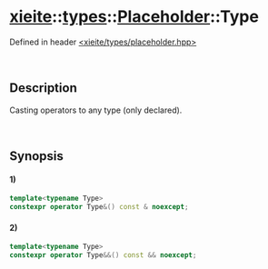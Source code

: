 # [xieite](../../../../../../xieite.md)\:\:[types](../../../../../../types.md)\:\:[Placeholder](../../../../placeholder.md)\:\:Type
Defined in header [<xieite/types/placeholder.hpp>](../../../../../../../include/xieite/types/placeholder.hpp)

&nbsp;

## Description
Casting operators to any type (only declared).

&nbsp;

## Synopsis
#### 1)
```cpp
template<typename Type>
constexpr operator Type&() const & noexcept;
```
#### 2)
```cpp
template<typename Type>
constexpr operator Type&&() const && noexcept;
```
